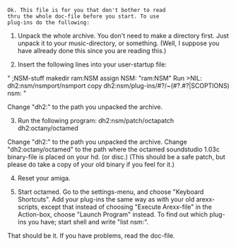 


	Ok. This file is for you that don't bother to read
	thru the whole doc-file before you start. To use
	plug-ins do the following:


1.	Unpack the whole archive. You don't need to make a
	directory first. Just unpack it to your music-directory,
	or something. (Well, I suppose you have allready done
	this since you are reading this.)

2. Insert the following lines into your user-startup file:

"
;NSM-stuff
makedir ram:NSM
assign NSM: "ram:NSM"
Run >NIL: dh2:nsm/nsmport/nsmport
copy dh2:nsm/plug-ins/#?/~(#?.#?|SCOPTIONS) nsm:
"

Change "dh2:" to the path you unpacked the archive.


3. Run the following program:
dh2:nsm/patch/octapatch dh2:octany/octamed

Change "dh2:" to the path you unpacked the archive.
Change "dh2:octany/octamed" to the path where the octamed
soundstudio 1.03c binary-file is placed on your hd. (or disc.)
(This should be a safe patch, but please do take a copy of
your old binary if you feel for it.)

4. Reset your amiga.

5. Start octamed. Go to the settings-menu, and choose
"Keyboard Shortcuts". Add your plug-ins the same way
as with your old arexx-scripts, except that instead of
choosing "Execute Arexx-file" in the Action-box, choose
"Launch Program" instead. To find out which plug-ins
you have; start shell and write "list nsm:".


That should be it. If you have problems, read the
doc-file.


